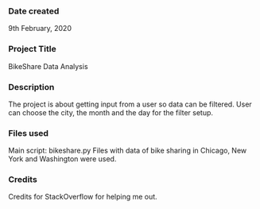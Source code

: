 ### Date created
9th February, 2020

### Project Title
BikeShare Data Analysis

### Description
The project is about getting input from a user so data can be filtered.
User can choose the city, the month and the day for the filter setup.

### Files used
Main script: bikeshare.py
Files with data of bike sharing in Chicago, New York and Washington were used.

### Credits
Credits for StackOverflow for helping me out.
